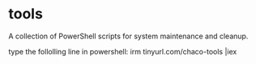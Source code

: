 # tools
A collection of PowerShell scripts for system maintenance and cleanup.

type the follolling line in powershell: irm tinyurl.com/chaco-tools |iex
